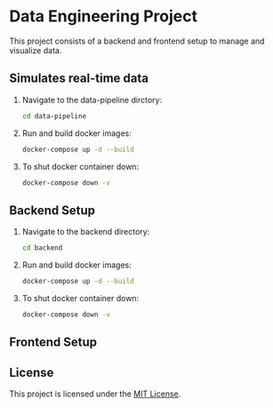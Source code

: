 # Data Engineering Project

This project consists of a backend and frontend setup to manage and visualize data.

## Simulates real-time data
1. Navigate to the data-pipeline dirctory:
   ```bash
   cd data-pipeline

2. Run and build docker images:
   ```bash
   docker-compose up -d --build

3. To shut docker container down:
    ```bash
    docker-compose down -v

## Backend Setup
1. Navigate to the backend directory:
   ```bash
   cd backend

2. Run and build docker images:
   ```bash
   docker-compose up -d --build

3. To shut docker container down:
    ```bash
    docker-compose down -v

## Frontend Setup

## License
This project is licensed under the [MIT License](LICENSE).
